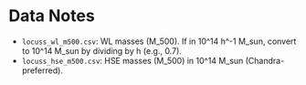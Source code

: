 # Data Notes
- `locuss_wl_m500.csv`: WL masses (M_500). If in 10^14 h^-1 M_sun, convert to 10^14 M_sun by dividing by h (e.g., 0.7).
- `locuss_hse_m500.csv`: HSE masses (M_500) in 10^14 M_sun (Chandra-preferred).
